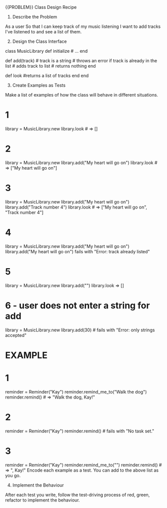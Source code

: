 {{PROBLEM}} Class Design Recipe

1. Describe the Problem

As a user
So that I can keep track of my music listening
I want to add tracks I've listened to and see a list of them.

2. Design the Class Interface

class MusicLibrary
  def initialize
    # ...
  end

  def add(track) # track is a string
    # throws an error if track is already in the list
    # adds track to list
    # returns nothing
  end

  def look
    #returns a list of tracks
  end
end


3. Create Examples as Tests

Make a list of examples of how the class will behave in different situations.

# 1
library = MusicLibrary.new
library.look # => []

# 2
library = MusicLibrary.new
library.add("My heart will go on")
library.look # => ["My heart will go on"]

# 3
library = MusicLibrary.new
library.add("My heart will go on")
library.add("Track number 4")
library.look # => ["My heart will go on", "Track number 4"]

# 4
library = MusicLibrary.new
library.add("My heart will go on")
library.add("My heart will go on") fails with "Error: track already listed"

# 5
library = MusicLibrary.new
library.add("")
library.look => []

# 6 - user does not enter a string for add
library = MusicLibrary.new
library.add(30) # fails with "Error: only strings accepted"

# EXAMPLE

# 1
reminder = Reminder("Kay")
reminder.remind_me_to("Walk the dog")
reminder.remind() # => "Walk the dog, Kay!"

# 2
reminder = Reminder("Kay")
reminder.remind() # fails with "No task set."

# 3
reminder = Reminder("Kay")
reminder.remind_me_to("")
reminder.remind() # => ", Kay!"
Encode each example as a test. You can add to the above list as you go.

4. Implement the Behaviour

After each test you write, follow the test-driving process of red, green, refactor to implement the behaviour.